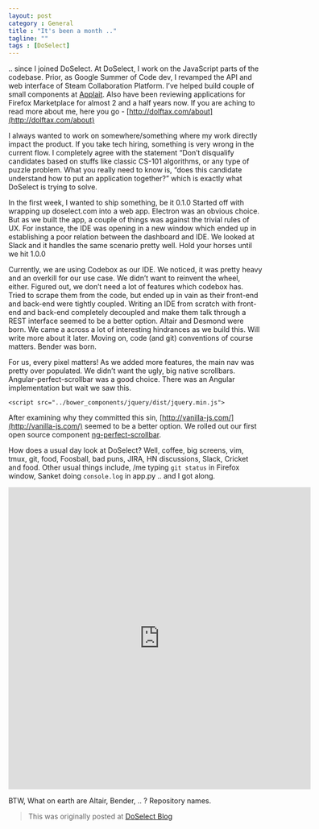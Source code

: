 ```yaml
---
layout: post
category : General
title : "It's been a month .."
tagline: ""
tags : [DoSelect]
---
```


.. since I joined DoSelect. At DoSelect, I work on the JavaScript parts of the codebase. Prior, as Google Summer of Code dev, I revamped 
the API and web interface of Steam Collaboration Platform. I’ve helped build couple of small components at [Applait](http://applait.com). Also have been reviewing applications for Firefox Marketplace for almost 2 and a half years now. If you are aching to read more about me, here you go - [http://dolftax.com/about](http://dolftax.com/about)

I always wanted to work on somewhere/something where my work directly impact the product. If you take tech hiring, something is very wrong in the current flow. I completely agree with the statement “Don’t disqualify candidates based on stuffs like classic CS-101 algorithms, or any type of puzzle problem. What you really need to know is, “does this candidate understand how to put an application together?” which is 
exactly what DoSelect is trying to solve.

In the first week, I wanted to ship something, be it 0.1.0 Started off with wrapping up doselect.com into a web app. Electron was an 
obvious choice. But as we built the app, a couple of things was against the trivial rules of UX. For instance, the IDE was opening in a new 
window which ended up in establishing a poor relation between the dashboard and IDE. We looked at Slack and it handles the same scenario 
pretty well. Hold your horses until we hit 1.0.0

Currently, we are using Codebox as our IDE. We noticed, it was pretty heavy and an overkill for our use case. We didn’t want to reinvent the wheel, either. Figured out, we don’t need a lot of features which codebox has. Tried to scrape them from the code, but ended up in vain as their front-end and back-end were tightly coupled. Writing an IDE from scratch with front-end and back-end completely decoupled and make them talk through a REST interface seemed to be a better option. Altair and Desmond were born. We came a across a lot of interesting hindrances as we build this. Will write more about it later. Moving on, code (and git) conventions of course matters. Bender was born.

For us, every pixel matters! As we added more features, the main nav was pretty over populated. We didn’t want the ugly, big native scrollbars. Angular-perfect-scrollbar was a good choice. There was an Angular implementation but wait we saw this.

`<script src="../bower_components/jquery/dist/jquery.min.js">`

After examining why they committed this sin, [http://vanilla-js.com/](http://vanilla-js.com/) seemed to be a better option. We rolled out our first open source component [ng-perfect-scrollbar](https://github.com/doselect/ng-perfect-scrollbar).

How does a usual day look at DoSelect? Well, coffee, big screens, vim, tmux, git, food, Foosball, bad puns, JIRA, HN discussions, Slack, Cricket and food. Other usual things include, /me typing `git status` in Firefox window, Sanket doing `console.log` in app.py .. and I got along.

<iframe src="https://vine.co/v/eFwweQWYxDY/embed/simple" width="600" height="600" frameborder="0"></iframe><script src="https://platform.vine.co/static/scripts/embed.js"></script>

BTW, What on earth are Altair, Bender, .. ? Repository names.

> This was originally posted at [DoSelect Blog](http://blog.doselect.com)
